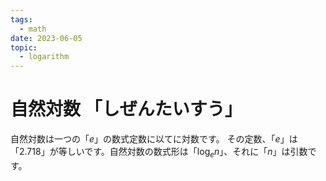 ```yaml
---
tags:
  - math
date: 2023-06-05
topic:
  - logarithm
---
```


# 自然対数 「しぜんたいすう」

自然対数は一つの「$e$」の数式定数に以てに対数です。
その定数、「$e$」は「$2.718$」が等しいです。自然対数の数式形は「$\log_{e}{n}$」、それに「$n$」は引数です。
